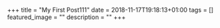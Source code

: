 +++
title =  "My First Post111"
date = 2018-11-17T19:18:13+01:00
tags = []
featured_image = ""
description = ""
+++
